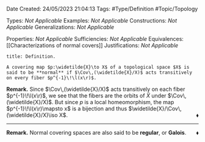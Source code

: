 <div class="topSpace"></div>

Date Created: 24/05/2023 21:04:13
Tags: #Type/Definition #Topic/Topology

Types: _Not Applicable_
Examples: _Not Applicable_
Constructions: _Not Applicable_
Generalizations: _Not Applicable_

Properties: _Not Applicable_
Sufficiencies: _Not Applicable_
Equivalences: [[Characterizations of normal covers]]
Justifications: _Not Applicable_

``` ad-Definition
title: Definition.

A covering map $p:\widetilde{X}\to X$ of a topological space $X$ is said to be **normal** if $\Cov\,(\widetilde{X}/X)$ acts transitively on every fiber $p^{-1}\!\l(x\r)$.

```

<b>Remark.</b> Since $\Cov\,(\widetilde{X}/X)$ acts transitively on each fiber $p^{-1}\!\l(x\r)$, we see that the fibers are the orbits of $\widetilde{X}$ under $\Cov\,(\widetilde{X}/X)$. But since $p$ is a local homeomorphism, the map $p^{-1}\!\l(x\r)\mapsto x$ is a bijection and thus $\widetilde{X}/\Cov\,(\widetilde{X}/X)\iso X$.<span style="float:right;">$\blacklozenge$</span>

---

<b>Remark.</b> Normal covering spaces are also said to be **regular**, or **Galois**.<span style="float:right;">$\blacklozenge$</span>

